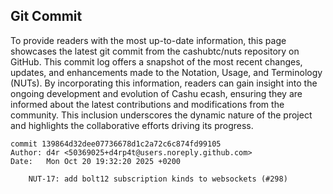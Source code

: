 ## Git Commit
To provide readers with the most up-to-date information, this page showcases the latest git commit from the cashubtc/nuts repository on GitHub. This commit log offers a snapshot of the most recent changes, updates, and enhancements made to the Notation, Usage, and Terminology (NUTs). By incorporating this information, readers can gain insight into the ongoing development and evolution of Cashu ecash, ensuring they are informed about the latest contributions and modifications from the community. This inclusion underscores the dynamic nature of the project and highlights the collaborative efforts driving its progress.

```shell
commit 139864d32dee07736678d1c2a72c6c874fd99105
Author: d4r <50369025+d4rp4t@users.noreply.github.com>
Date:   Mon Oct 20 19:32:20 2025 +0200

    NUT-17: add bolt12 subscription kinds to websockets (#298)
```
